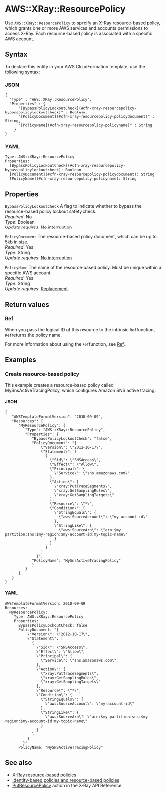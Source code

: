 # AWS::XRay::ResourcePolicy<a name="aws-resource-xray-resourcepolicy"></a>

Use `AWS::XRay::ResourcePolicy` to specify an X\-Ray resource\-based policy, which grants one or more AWS services and accounts permissions to access X\-Ray\. Each resource\-based policy is associated with a specific AWS account\.

## Syntax<a name="aws-resource-xray-resourcepolicy-syntax"></a>

To declare this entity in your AWS CloudFormation template, use the following syntax:

### JSON<a name="aws-resource-xray-resourcepolicy-syntax.json"></a>

```
{
  "Type" : "AWS::XRay::ResourcePolicy",
  "Properties" : {
      "[BypassPolicyLockoutCheck](#cfn-xray-resourcepolicy-bypasspolicylockoutcheck)" : Boolean,
      "[PolicyDocument](#cfn-xray-resourcepolicy-policydocument)" : String,
      "[PolicyName](#cfn-xray-resourcepolicy-policyname)" : String
    }
}
```

### YAML<a name="aws-resource-xray-resourcepolicy-syntax.yaml"></a>

```
Type: AWS::XRay::ResourcePolicy
Properties: 
  [BypassPolicyLockoutCheck](#cfn-xray-resourcepolicy-bypasspolicylockoutcheck): Boolean
  [PolicyDocument](#cfn-xray-resourcepolicy-policydocument): String
  [PolicyName](#cfn-xray-resourcepolicy-policyname): String
```

## Properties<a name="aws-resource-xray-resourcepolicy-properties"></a>

`BypassPolicyLockoutCheck`  <a name="cfn-xray-resourcepolicy-bypasspolicylockoutcheck"></a>
A flag to indicate whether to bypass the resource\-based policy lockout safety check\.  
*Required*: No  
*Type*: Boolean  
*Update requires*: [No interruption](https://docs.aws.amazon.com/AWSCloudFormation/latest/UserGuide/using-cfn-updating-stacks-update-behaviors.html#update-no-interrupt)

`PolicyDocument`  <a name="cfn-xray-resourcepolicy-policydocument"></a>
The resource\-based policy document, which can be up to 5kb in size\.  
*Required*: Yes  
*Type*: String  
*Update requires*: [No interruption](https://docs.aws.amazon.com/AWSCloudFormation/latest/UserGuide/using-cfn-updating-stacks-update-behaviors.html#update-no-interrupt)

`PolicyName`  <a name="cfn-xray-resourcepolicy-policyname"></a>
The name of the resource\-based policy\. Must be unique within a specific AWS account\.  
*Required*: Yes  
*Type*: String  
*Update requires*: [Replacement](https://docs.aws.amazon.com/AWSCloudFormation/latest/UserGuide/using-cfn-updating-stacks-update-behaviors.html#update-replacement)

## Return values<a name="aws-resource-xray-resourcepolicy-return-values"></a>

### Ref<a name="aws-resource-xray-resourcepolicy-return-values-ref"></a>

When you pass the logical ID of this resource to the intrinsic `Ref`function, `Ref`returns the policy name\.

For more information about using the `Ref`function, see [Ref](https://docs.aws.amazon.com/AWSCloudFormation/latest/UserGuide/intrinsic-function-reference-ref.html)\.

## Examples<a name="aws-resource-xray-resourcepolicy--examples"></a>



### Create resource\-based policy<a name="aws-resource-xray-resourcepolicy--examples--Create_resource-based_policy"></a>

This example creates a resource\-based policy called MySnsActiveTracingPolicy, which configures Amazon SNS active tracing\.

#### JSON<a name="aws-resource-xray-resourcepolicy--examples--Create_resource-based_policy--json"></a>

```
{
   "AWSTemplateFormatVersion": "2010-09-09",
   "Resources": {
      "MyResourcePolicy": {
         "Type": "AWS::XRay::ResourcePolicy",
         "Properties": {
            "BypassPolicyLockoutCheck": "false",
            "PolicyDocument": "{
                \"Version\": \"2012-10-17\",
                \"Statement\": [
                  {
                    \"Sid\": \"SNSAccess\",
                    \"Effect\": \"Allow\",
                    \"Principal\": {
                      \"Service\": \"sns.amazonaws.com\"
                    },
                    \"Action\": [
                      \"xray:PutTraceSegments\",
                      \"xray:GetSamplingRules\",
                      \"xray:GetSamplingTargets\"
                    ],
                    \"Resource\": \"*\",
                    \"Condition\": {
                      \"StringEquals\": {
                        \"aws:SourceAccount\": \"my-account-id\"
                      },
                      \"StringLike\": {
                        \"aws:SourceArn\": \"arn:$my-partition:sns:$my-region:$my-account-id:my-topic-name\"
                      }
                    }
                  }
                ]
              }",
            "PolicyName": "MySnsActiveTracingPolicy"
            }
         }
      }
   }
}
```

#### YAML<a name="aws-resource-xray-resourcepolicy--examples--Create_resource-based_policy--yaml"></a>

```
AWSTemplateFormatVersion: 2010-09-09
Resources:
  MyResourcePolicy:
    Type: AWS::XRay::ResourcePolicy
    Properties:
      BypassPolicyLockoutCheck: false
      PolicyDocument: "{
          \"Version\": \"2012-10-17\",
          \"Statement\": [
            {
              \"Sid\": \"SNSAccess\",
              \"Effect\": \"Allow\",
              \"Principal\": {
                \"Service\": \"sns.amazonaws.com\"
              },
              \"Action\": [
                \"xray:PutTraceSegments\",
                \"xray:GetSamplingRules\",
                \"xray:GetSamplingTargets\"
              ],
              \"Resource\": \"*\",
              \"Condition\": {
                \"StringEquals\": {
                  \"aws:SourceAccount\": \"my-account-id\"
                },
                \"StringLike\": {
                  \"aws:SourceArn\": \"arn:$my-partition:sns:$my-region:$my-account-id:my-topic-name\"
                }
              }
            }
          ]
        }"
      PolicyName: "MySNSActiveTracingPolicy"
```

## See also<a name="aws-resource-xray-resourcepolicy--seealso"></a>
+ [X\-Ray resource\-based policies](https://docs.aws.amazon.com/xray/latest/devguide/security_iam_service-with-iam.html#security_iam_service-with-iam-resource-based-policies)
+ [Identity\-based policies and resource\-based policies](https://docs.aws.amazon.com/IAM/latest/UserGuide/access_policies_identity-vs-resource.html)
+ [PutResourcePolicy](https://docs.aws.amazon.com/xray/latest/api/API_PutResourcePolicy.html) action in the X\-Ray API Reference

